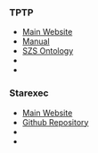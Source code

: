 


### TPTP
- [Main Website](https://www.tptp.org)
- [Manual](https://tptp.org/TPTP/TR/TPTPTR.shtml)
- [SZS Ontology](../src/TPTP-v9.0.0/Documents/SZSOntology)
- []()
- []()

### Starexec
- [Main Website](https://starexec.ccs.miami.edu/)
- [Github Repository](https://github.com/StarExec/StarExec)
- []()
- []()
